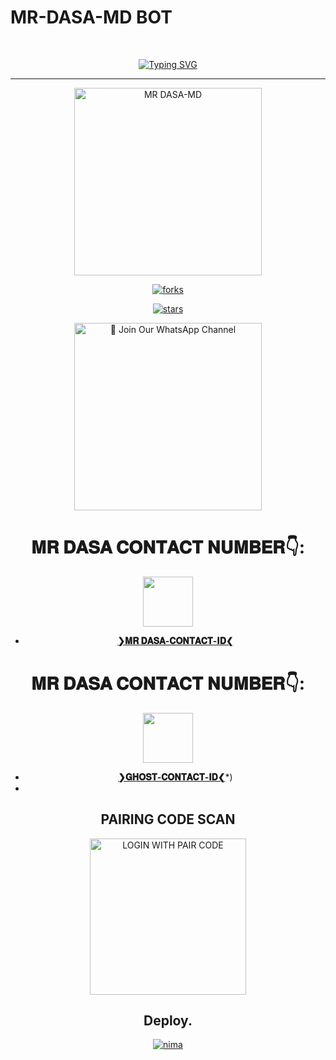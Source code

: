 # MR-DASA-MD BOT #
<br>
 </p>
    <p align="center">
<a href="https://git.io/typing-svg"><img src="https://readme-typing-svg.demolab.com?font=EB+Garamond&weight=800&size=28&duration=4000&pause=1000&random=false&width=435&lines=WELCOME+TO+MR DASA-MD-V1;MULTI-DEVICE+WHATSAPP+BOT;DEVELOPED+BY THARIDU DANANJAYA;Tharidu dananjaya , MR DASA." alt="Typing SVG" /></a>

 
  
<div align="center">
</p

<hr>

<hr>

<p align="center">
  <a href="https://youtube.com/@mr_dasa-yt?si=yMADBPfi_9NwYmgu">
    <img alt="MR DASA-MD" height="300" src="https://files.catbox.moe/1biike.jpg">

    

![forks](https://github.com/Tharidudananjaya/MR-DASA-MD-V01_)

![stars](https://github.com/Tharidudananjaya/MR-DASA-MD-V01_)




<a href="https://chat.whatsapp.com/Bm4c9QEvr4gCx7FD3nlaX8"><img src="https://img.shields.io/badge/%E2%9D%A4%EF%B8%8F%E2%80%8D%20Join%20Our%20WhatsApp%20Channel%F0%9F%91%A8%E2%80%8D%F0%9F%92%BB-green" alt="📎 Join Our WhatsApp Channel" width="300"></a>


# 𝐌𝐑 𝐃𝐀𝐒𝐀 𝐂𝐎𝐍𝐓𝐀𝐂𝐓 𝐍𝐔𝐌𝐁𝐄𝐑👇:
<img src="https://files.catbox.moe/xebapg.jpg" width=80 height=80></a>   
- [**❯𝐌𝐑 𝐃𝐀𝐒𝐀-𝐂𝐎𝐍𝐓𝐀𝐂𝐓-𝐈𝐃❮**](https://wa.me/+94729280674?text=*❝𝙷𝙴𝚈-𝙼𝚁-𝙳𝙰𝚂𝙰-𝙱𝙾𝚃-𝙾𝚆𝙽𝙴𝚁❞⛺*)
# 𝐌𝐑 𝐃𝐀𝐒𝐀 𝐂𝐎𝐍𝐓𝐀𝐂𝐓 𝐍𝐔𝐌𝐁𝐄𝐑👇:
<img src="https://files.catbox.moe/xebapg.jpg" width=80 height=80></a>   
- [**❯𝐆𝐇𝐎𝐒𝐓-𝐂𝐎𝐍𝐓𝐀𝐂𝐓-𝐈𝐃❮**](https://wa.me/+94729280674?text=*❝𝙷𝙴𝚈-𝙼𝚁-𝙳𝙰𝚂𝙰-𝙱𝙾𝚃-𝙾𝚆𝙽𝙴𝚁❞⛺)*)
-
##  PAIRING CODE SCAN
<a href="https://replit.com/@gamingpissa530/GHOST-MD-2#index.js"><img src="https://pair-web-public.koyeb.app/" alt="LOGIN WITH PAIR CODE" width="250"></a>

## Deploy.
 [![nima](https://img.shields.io/badge/MR-DASA-MD_deploy_on_heroku-430098?style=for-the-badge&logo=heroku&logoColor=white&buttcode=1n2i3m4a)](https://dashboard.heroku.com/new?template=https://github.com/MR-DASA-V1-MD/MR-DASA-MD)

